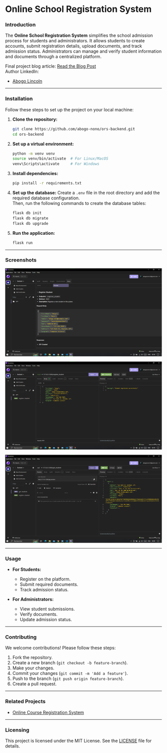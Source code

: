 # **Online School Registration System**

### **Introduction**

The **Online School Registration System** simplifies the school admission process for students and administrators. It allows students to create accounts, submit registration details, upload documents, and track admission status. Administrators can manage and verify student information and documents through a centralized platform.

Final project blog article: [Read the Blog Post](#)  
Author LinkedIn:  

- [Abogo Lincoln](https://www.linkedin.com/in/abogo-nono)

---

### **Installation**

Follow these steps to set up the project on your local machine:

1. **Clone the repository:**

   ```bash
   git clone https://github.com/abogo-nono/ors-backend.git
   cd ors-backend
   ```

2. **Set up a virtual environment:**

   ```bash
   python -m venv venv
   source venv/bin/activate  # For Linux/MacOS
   venv\Scripts\activate     # For Windows
   ```

3. **Install dependencies:**

   ```bash
   pip install -r requirements.txt
   ```

4. **Set up the database:**
   Create a `.env` file in the root directory and add the required database configuration.  
   Then, run the following commands to create the database tables:

   ```bash
   flask db init
   flask db migrate
   flask db upgrade
   ```

5. **Run the application:**

   ```bash
   flask run
   ```

---

### **Screenshots**

![Student Registration Page](screenshots/Screenshot%202024-09-25%20025658.png)

![Admin Dashboard](screenshots/Screenshot%202024-09-25%20025955.png)

![Admin Dashboard](screenshots/Screenshot%202024-09-25%20030057.png)

---

### **Usage**

- **For Students:**
  - Register on the platform.
  - Submit required documents.
  - Track admission status.

- **For Administrators:**
  - View student submissions.
  - Verify documents.
  - Update admission status.

---

### **Contributing**

We welcome contributions! Please follow these steps:

1. Fork the repository.
2. Create a new branch (`git checkout -b feature-branch`).
3. Make your changes.
4. Commit your changes (`git commit -m 'Add a feature'`).
5. Push to the branch (`git push origin feature-branch`).
6. Create a pull request.

---

### **Related Projects**

- [Online Course Registration System](https://github.com/iamtusharbhatia/Online-Course-Registration-System)

---

### **Licensing**

This project is licensed under the MIT License. See the [LICENSE](LICENSE) file for details.
